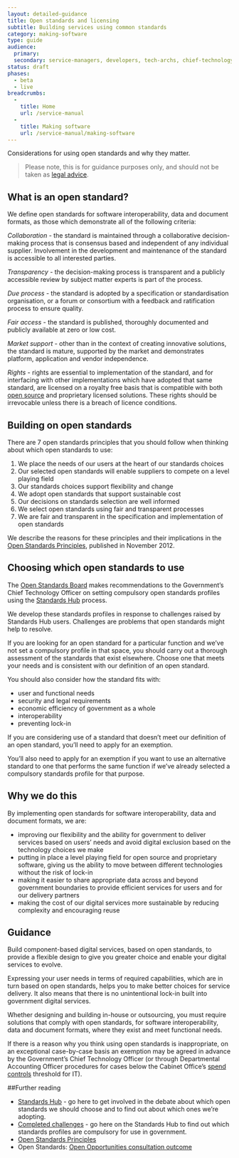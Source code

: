 ```yaml
---
layout: detailed-guidance
title: Open standards and licensing
subtitle: Building services using common standards
category: making-software
type: guide
audience:
  primary:
  secondary: service-managers, developers, tech-archs, chief-technology-officers
status: draft
phases:
  - beta
  - live
breadcrumbs:
  -
    title: Home
    url: /service-manual
  -
    title: Making software
    url: /service-manual/making-software
---
```


Considerations for using open standards and why they matter.

> Please note, this is for guidance purposes only, and should not be taken as [legal advice](http://en.wikipedia.org/wiki/IANACL).

## What is an open standard?

We define open standards for software interoperability, data and document formats, as those which demonstrate all of the following criteria:

*Collaboration* - the standard is maintained through a collaborative decision-making process that is consensus based and independent of any individual supplier. Involvement in the development and maintenance of the standard is accessible to all interested parties.

*Transparency* - the decision-making process is transparent and a publicly accessible review by subject matter experts is part of the process.

*Due process* - the standard is adopted by a specification or standardisation organisation, or a forum or consortium with a feedback and ratification process to ensure quality.

*Fair access* - the standard is published, thoroughly documented and publicly available at zero or low cost.

*Market support* - other than in the context of creating innovative solutions, the standard is mature, supported by the market and demonstrates platform, application and vendor independence.

*Rights* - rights are essential to implementation of the standard, and for interfacing with other implementations which have adopted that same standard, are licensed on a royalty free basis that is compatible with both [open source](http://opensource.org/licenses/alphabetical) and proprietary licensed solutions. These rights should be irrevocable unless there is a breach of licence conditions.

## Building on open standards

There are 7 open standards principles that you should follow when thinking about which open standards to use:

1. We place the needs of our users at the heart of our standards choices
2. Our selected open standards will enable suppliers to compete on a level playing field
3. Our standards choices support flexibility and change
4. We adopt open standards that support sustainable cost
5. Our decisions on standards selection are well informed
6. We select open standards using fair and transparent processes
7. We are fair and transparent in the specification and implementation of open standards

We describe the reasons for these principles and their implications in the [Open Standards Principles](https://www.gov.uk/government/publications/open-standards-principles/open-standards-principles), published in November 2012.

## Choosing which open standards to use

The [Open Standards Board](http://standards.data.gov.uk/meeting/open-standards-board-terms-reference) makes recommendations to the Government’s Chief Technology Officer on setting compulsory open standards profiles using the [Standards Hub](http://standards.data.gov.uk/) process. 

We develop these standards profiles in response to challenges raised by Standards Hub users. Challenges are problems that open standards might help to resolve.  

If you are looking for an open standard for a particular function and we’ve not set a compulsory profile in that space, you should carry out a thorough assessment of the standards that exist elsewhere. Choose one that meets your needs and is consistent with our definition of an open standard.


You should also consider how the standard fits with:

* user and functional needs
* security and legal requirements
* economic efficiency of government as a whole
* interoperability
* preventing lock-in

If you are considering use of a standard that doesn’t meet our definition of an open standard, you’ll need to apply for an exemption.

You’ll also need to apply for an exemption if you want to use an alternative standard to one that performs the same function if we’ve already selected a compulsory standards profile for that purpose.

## Why we do this

By implementing open standards for software interoperability, data and document formats, we are:

* improving our flexibility and the ability for government to deliver services based on users’ needs and avoid digital exclusion based on the technology choices we make
* putting in place a level playing field for open source and proprietary software, giving us the ability to move between different technologies without the risk of lock-in
* making it easier to share appropriate data across and beyond government boundaries to provide efficient services for users and for our delivery partners
* making the cost of our digital services more sustainable by reducing complexity and encouraging reuse

## Guidance

Build component-based digital services, based on open standards, to provide a flexible design to give you greater choice and enable your digital services to evolve.

Expressing your user needs in terms of required capabilities, which are in turn based on open standards, helps you to make better choices for service delivery. It also means that there is no unintentional lock-in built into government digital services.

Whether designing and building in-house or outsourcing, you must require solutions that comply with open standards, for software interoperability, data and document formats, where they exist and meet functional needs.

If there is a reason why you think using open standards is inappropriate, on an exceptional case-by-case basis an exemption may be agreed in advance by the Government’s Chief Technology Officer (or through Departmental Accounting Officer procedures for cases below the Cabinet Office’s [spend controls](https://www.gov.uk/government/publications/cabinet-office-controls-guidance-version-3-1) threshold for IT).

##Further reading

* [Standards Hub](http://standards.data.gov.uk/) - go here to get involved in the debate about which open standards we should choose and to find out about which ones we’re adopting.
* [Completed challenges](http://standards.data.gov.uk/challenges/completed) - go here on the Standards Hub to find out which standards profiles are compulsory for use in government.
* [Open Standards Principles](https://www.gov.uk/government/uploads/system/uploads/attachment_data/file/78892/Open-Standards-Principles-FINAL.pdf)
* Open Standards: [Open Opportunities consultation outcome](https://www.gov.uk/government/consultations/open-standards-open-opportunities-flexibility-and-efficiency-in-government-it)

